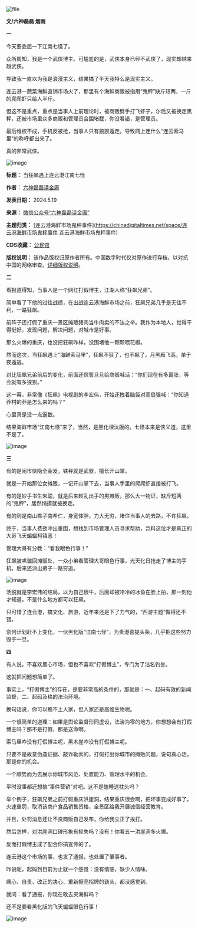 ![file](https://chinadigitaltimes.net/chinese/files/2024/05/image-1716089874494.png)


**文/六神磊磊 烟雨** 


**一** 


今天要委屈一下江南七怪了。


众所周知，我是一个武侠博主。可尴尬的是，武侠本身已经不武侠了，现实却越来越武侠。


导致我一直以为我是浪漫主义，结果搞了半天我特么是现实主义。


连云港一蔬菜海鲜直销市场火了，那里有个海鲜商贩被指用“鬼秤”缺斤短两，一斤的爬爬虾只给人半斤。


但这不是重点，重点是当事人上前理论时，被商贩劈手打飞虾子，尔后又被换走黑秤，还被市场里众多商贩和管理员合围堵截，你没看错，是管理员。


最后维权不成，手机反被抢，当事人只有狼狈遁走。导致网上连什么“连云索马里”的称呼都出来了。


真的非常武侠。


![image](https://chinadigitaltimes.net/chinese/files/2024/05/post-707988-664974f3aee76.gif)




**标题：** 当狂飙遇上连云港江南七怪  

**作者：** [六神磊磊读金庸](https://chinadigitaltimes.net/space/六神磊磊读金庸)  

**发表日期：** 2024.5.19  

**来源：** [微信公众号“六神磊磊读金庸”](https://web.archive.org/web/https://mp.weixin.qq.com/s/f3e13qlJc3HE72vw6YvHRA)  

**主题归类：** [连云港海鲜市场鬼秤事件](https://chinadigitaltimes.net/space/连云港海鲜市场鬼秤事件 连云港海鲜市场鬼秤事件)  

**CDS收藏：** [公民馆](https://chinadigitaltimes.net/space/%E5%85%AC%E6%B0%91%E9%A6%86)  

**版权说明：** 该作品版权归原作者所有。中国数字时代仅对原作进行存档，以对抗中国的网络审查。[详细版权说明](https://chinadigitaltimes.net/chinese/copyright)。


**二** 


看报道得知，当事人是一个网红打假博主，江湖人称“狂飙兄弟”。


简单看了下他的过往战绩，在出战连云港海鲜市场之前，狂飙兄弟几乎是无往不利，一路狂飙。


前阵子还打假了重庆一景区摊贩猪肉当牛肉卖的不法之举。我作为本地人，觉得干得挺好，发现问题，解决问题，对城市是好事。


那么火爆的重庆，也没把狂飙咋样，没围堵他一颗颗喂花椒。


然而这次，当狂飙遇上“海鲜索马里”，狂飙不狂了，也不飙了，月黑雁飞高，单于夜遁逃。


对比狂飙兄弟前后的变化，前面还信誓旦旦给商贩喊话：“你们现在有多嚣张，等会就有多狼狈。”


这一幕，非常像《狂飙》电视剧的李宏伟，开始还拽着脑袋对高启强喊：“你知道莽村的莽是怎么来的吗？“


心里真是没一点逼数。


结果海鲜市场“江南七怪”来了，当然，是黑化埋汰版的。七怪本来是侠义道，这里不是了。


![image](https://chinadigitaltimes.net/chinese/files/2024/05/post-707988-664974f3b8a84.)


**三** 


有的是闹市侠隐全金发，铁秤就是武器，擅长开山掌。


就是一开始那位女摊贩，一记开山掌下去，当事人手里的爬爬虾直接被打飞。


有的是妙手书生朱聪，就是后来趁乱出手的男摊贩，那么大一物证，缺斤短两的“鬼秤”，居然悄摸就被换走。


有的则是南山樵子南希仁，身宽体胖，力大无穷，堵住当事人的去路，不许狂飙。


终于，当事人费劲冲出重围，想找到市场管理人员寻求帮助，岂料这位才是真正的大哥飞天蝙蝠柯镇恶！


管理大哥有分教：“看我眼色行事！”


狂飙被哄骗回摊贩处，一众小弟看管理大哥眼色行事，光天化日抢走了博主的手机，后来还派出弟子一路穷追。


![image](https://chinadigitaltimes.net/chinese/files/2024/05/post-707988-664974f3c0ee9.gif)


活脱就是李宏伟的结局，以为自己很牛，后面却被冷冷的冰鱼在脸上拍，那一刻他才知道，不是什么地方都可以狂飙。


只可惜了连云港，搞文化、旅游，近年来还是下了力气的，“西游主题”做得还不错。


奈何计划赶不上变化，一伙黑化版“江南七怪”，为贵港喜提头条，几乎把这些努力毁于一旦。


**四** 


有人说，不喜欢黑心市场，但也不喜欢“打假博主”，专门为了沽名钓誉。


这就把问题想简单了。


事实上，“打假博主”的存在，是要非常高的条件的，那就是：一、起码有效的新闻监督，二、起码及格的法治环境。


换句话说，你可以瞧不上人家，但人家还是高维生物呢。


一个很简单的道理：如果是舆论监督形同虚设，法治为零的地方，你想想会有打假博主吗？那不是打假，那是送命啊。


索马里咋没有打假博主呢，黑木崖咋没有打假博主呢。


只要不是故意伪造证据、敲诈勒索的，打假打出你城市的摊贩问题，说句真心话，那是你的机会。


一个顺势而为去展示你城市风范、处置能力、管理水平的机会。


平时没事都还想搞“事件营销”对吧。这不是瞌睡送枕头吗？


举个例子，狂飙兄弟之前打假重庆洪崖洞，结果重庆很会啊，把坏事变成好事了，火速重罚，取消该商户食品销售资格，全景区给我开展诚信经营教育。


并且，处罚消息还让不良商贩自己发布，你给我立正了挨打。


然后怎样，对洪崖洞口碑形象有损失吗？没有！你看五一洪崖洞多火爆。


反而打假博主成了配合你搞宣传的了。


连云港这个市场的事，也发了通报，也处置了肇事者。


咋说呢，起码到目前为止就一个感觉：没有情感，缺少人情味。


痛心、自责、改正的决心、重新擦亮招牌的劲头，都没感觉到。


就问：看了通报，你现在敢去买海鲜吗？


还不是要看黑化版的飞天蝙蝠眼色行事！


![image](https://chinadigitaltimes.net/chinese/files/2024/05/post-707988-664974f3c7dda.)


